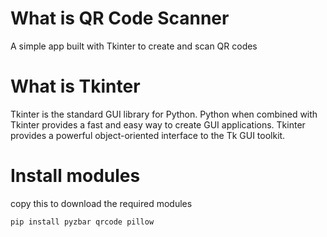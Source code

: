 # What is QR Code Scanner
A simple app built with Tkinter to create and scan QR codes 
# What is Tkinter
Tkinter is the standard GUI library for Python. Python when combined with Tkinter provides a fast and easy way to create GUI applications. Tkinter provides a powerful object-oriented interface to the Tk GUI toolkit.
# Install modules
copy this to download the required modules

    pip install pyzbar qrcode pillow 
